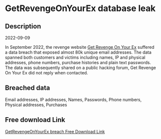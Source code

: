 # GetRevengeOnYourEx database leak

## Description

2022-09-09

In September 2022, the revenge website <a href="https://getrevengeonyourex.com/" target="_blank" rel="noopener">Get Revenge On Your Ex</a> suffered a data breach that exposed almost 80k unique email addresses. The data spanned both customers and victims including names, IP and physical addresses, phone numbers, purchase histories and plain text passwords. The data was subsequently shared on a public hacking forum, Get Revenge On Your Ex did not reply when contacted.

## Breached data

Email addresses, IP addresses, Names, Passwords, Phone numbers, Physical addresses, Purchases

## Free download Link

[GetRevengeOnYourEx breach Free Download Link](https://tinyurl.com/2b2k277t)